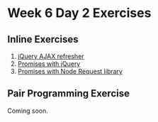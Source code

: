 # Week 6 Day 2 Exercises

## Inline Exercises

1. [jQuery AJAX refresher](http://codepen.io/moose-horizons/pen/oLGOxA?editors=0010)
1. [Promises with jQuery](http://codepen.io/moose-horizons/pen/xOXZJv?editors=0010)
1. [Promises with Node Request library](request-promise/README.md)

## Pair Programming Exercise

Coming soon.
